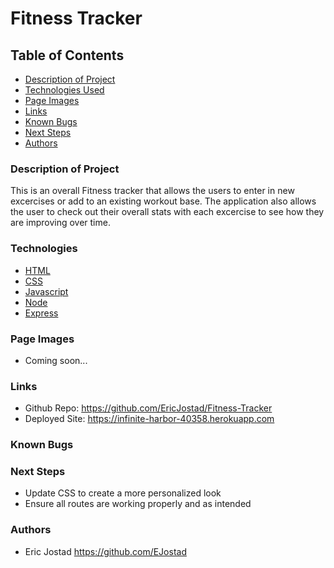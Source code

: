 # **Fitness Tracker**

## Table of Contents

- [Description of Project](#description-of-Project)
- [Technologies Used](#technologies)
- [Page Images](#page-images)
- [Links](#links) 
- [Known Bugs](#known-bugs)
- [Next Steps](#next-steps)
- [Authors](#authors)

### Description of Project
This is an overall Fitness tracker that allows the users to enter in new excercises or add to an existing workout base.
The application also allows the user to check out their overall stats with each excercise to see how they are improving 
over time.


### Technologies

- [HTML](https://html.com/)
- [CSS](https://www.w3.org/Style/CSS/Overview.en.html)
- [Javascript](https://www.javascript.com/)
- [Node](https://nodejs.org/en/)
- [Express](https://expressjs.com/)

### Page Images
- Coming soon...


### Links
- Github Repo: https://github.com/EricJostad/Fitness-Tracker
- Deployed Site: https://infinite-harbor-40358.herokuapp.com


### Known Bugs


### Next Steps
- Update CSS to create a more personalized look
- Ensure all routes are working properly and as intended

### Authors
- Eric Jostad https://github.com/EJostad